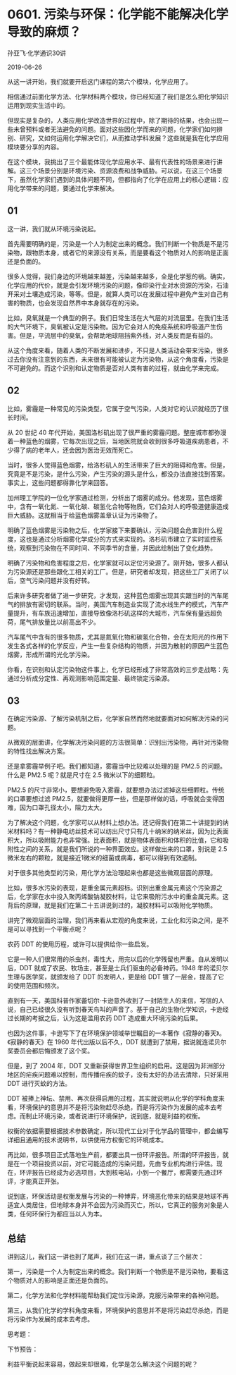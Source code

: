 # 0601. 污染与环保：化学能不能解决化学导致的麻烦？

孙亚飞·化学通识30讲

2019-06-26

从这一讲开始，我们就要开启这门课程的第六个模块，化学应用了。

相信通过前面化学方法、化学材料两个模块，你已经知道了我们是怎么把化学知识运用到现实生活中的。

但现实是复杂的，人类应用化学改造世界的过程中，除了期待的结果，也会出现一些未曾预料或者无法避免的问题。面对这些因化学而来的问题，化学家们如何辨别、研究，又如何运用化学解决它们，从而推动学科发展？这些就是我在化学应用模块要分享的内容。

在这个模块，我挑出了三个最能体现化学应用水平、最有代表性的场景来进行讲解。这三个场景分别是环境污染、资源浪费和战争威胁。可以说，在这三个场景下，虽然化学家们遇到的具体问题不同，但都指向了化学在应用上的核心逻辑：应用化学带来的问题，要通过化学来解决。

## 01

这一讲，我们就从环境污染说起。

首先需要明确的是，污染是一个人为制定出来的概念。我们判断一个物质是不是污染物，跟物质本身，或者它的来源没有关系，而是要看这个物质对人的影响是正面还是负面的。

很多人觉得，我们身边的环境越来越差，污染越来越多，全是化学惹的祸。确实，化学应用的代价，就是会引发环境污染的问题，像印染行业对水资源的污染，石油开采对土壤造成污染，等等。但是，就算人类可以在发展过程中避免产生对自己有害的物质，也会发现自然界中本身就存在的污染。

比如，臭氧就是一个典型的例子。我们日常生活在大气层的对流层里。在我们生活的大气环境下，臭氧被认定是污染物。因为它会对人的免疫系统和呼吸道产生伤害。但是，平流层中的臭氧，会帮助地球阻挡紫外线，对人类反而是有益的。

从这个角度来看，随着人类的不断发展和进步，不只是人类活动会带来污染，很多过去你没有注意到的东西，未来很有可能被认定为污染物，从这个角度看，污染是不可避免的。而这个识别和认定物质是否对人类有害的过程，就由化学来完成。

## 02

比如，雾霾是一种常见的污染类型，它属于空气污染，人类对它的认识就经历了很长时间。

从 20 世纪 40 年代开始，美国洛杉矶出现了很严重的雾霾问题。整座城市都弥漫着一种蓝色的烟雾，它每次出现之后，当地医院就会收到很多呼吸道疾病患者，不少得了病的老年人，还会因为医治无效而死亡。

当时，很多人觉得蓝色烟雾，给洛杉矶人的生活带来了巨大的阻碍和危害。但是，究竟是不是污染，是什么污染，产生污染的源头是什么，都没办法直接找到答案。事实上，这些问题都得靠化学来回答。

加州理工学院的一位化学家通过检测，分析出了烟雾的成分。他发现，蓝色烟雾中，含有一氧化氮、一氧化碳、碳氢化合物等物质，它们会对人的呼吸道健康造成巨大威胁。这就相当于给蓝色烟雾盖章认证为污染物了。

明确了蓝色烟雾是污染物之后，化学家接下来要确认，污染问题会危害到什么程度，这也是通过分析烟雾化学成分的方式来实现的。洛杉矶市建立了实时监控系统，观察到污染物在不同时间、不同季节的含量，并因此绘制出了变化趋势。

明确了污染物和危害程度之后，化学家就可以定位污染源了。刚开始，很多人都认为污染源还是那些跟化工相关的工厂。但是，研究者却发现，把这些工厂关闭了以后，空气污染问题并没有好转。

后来许多研究者做了进一步研究，才发现，这种蓝色烟雾出现其实跟当时的汽车尾气的排放有密切的联系。当时，美国汽车制造业实现了流水线生产的模式，汽车产量提升，有车族迅速增加，直接导致像洛杉矶这样的大城市，汽车保有量远超负荷，尾气排放量比以前高出不少。

汽车尾气中含有的很多物质，尤其是氮氧化物和碳氢化合物，会在太阳光的作用下发生各式各样的化学反应，产生一些复杂结构的物质，并因为散射的原因产生蓝色烟雾，形成所谓的光化学污染。

你看，在识别和认定污染物这件事上，化学已经形成了非常高效的三步走战略：先通过分析成分定性、再观测影响范围定量、最终锁定污染源。

## 03

在确定污染源、了解污染机制之后，化学家自然而然地就要面对如何解决污染的问题。

从微观的层面讲，化学解决污染问题的方法很简单：识别出污染物，再针对污染物的特性找出解决方案。

还是拿雾霾举例子吧。我们都知道，雾霾当中比较难以处理的是 PM2.5 的问题。什么是 PM2.5 呢？就是尺寸在 2.5 微米以下的细颗粒。

PM2.5 的尺寸非常小，要想避免吸入雾霾，就要想办法过滤掉这些细颗粒。传统的口罩要想过滤 PM2.5，就要做得更厚一些，但是那样做的话，呼吸就会变得困难，因为口罩孔径太小，阻力太大。

为了解决这个问题，化学家可以从材料上想办法。还记得我们在第二十讲提到的纳米材料吗？有一种静电纺丝技术可以纺出尺寸只有几十纳米的纳米丝，因为比表面积大，所以吸附能力也非常强。比表面积，就是物体表面积和体积的比值，它和吸附性之间的关系，就是我们所说的一种界面效应。这样做出来的口罩，别说是 2.5 微米左右的颗粒，就是接近1微米的细菌或病毒，都可以得到有效遏制。

对于很多其他类型的污染，用化学方法治理起来也都是这些微观层面的原理。

比如，很多水污染的表现，是重金属元素超标。识别出重金属元素这个污染源之后，化学家在水中投入聚丙烯酸钠凝胶材料，让它来吸附污水中的重金属元素。这背后的原理，就是我们在第二十五讲说到过的，凝胶材料可以吸附化学物质。

讲完了微观层面的治理，我们再来看从宏观的角度来说，工业化和污染之间，是不是可以寻找到一个平衡点呢？

农药 DDT 的使用历程，或许可以提供给你一些启发。

它是一种人们很常用的杀虫剂，毒性大，用完以后的化学残留也严重。自从发明以后，DDT 就成了农民、牧场主，甚至是士兵们驱虫的必备神药。1948 年的诺贝尔生理与医学奖，就颁发给了 DDT 的发明人，更是给 DDT 镀了一层金，提高了它的使用范围和频次。

直到有一天，美国科普作家蕾切尔·卡逊意外收到了一封陌生人的来信，写信的人说，自己已经很久没有听到春天鸟叫的声音了。基于自己的生物化学知识，卡逊经过长期的考据之后，认为这是滥用农药 DDT 造成重大环境污染的后果。

也因为这件事，卡逊写下了在环境保护领域举世瞩目的一本著作《寂静的春天》。《寂静的春天》在 1960 年代出版以后不久，DDT 就遭到了禁用，据说就连诺贝尔奖委员会都后悔颁发了这个奖。

但是，到了 2004 年，DDT 又重新获得世界卫生组织的启用。这是因为非洲部分地区的疟疾问题难以控制，而传播疟疾的蚊子，没有太好的办法去清除，只好采用 DDT 进行灭蚊的方法。

DDT 被捧上神坛、禁用、再次获得启用的过程，其实就说明从化学的学科角度来看，环境保护的意思并不是将污染物赶尽杀绝，而是将污染作为发展的成本去考虑。而制止环境污染，或者说进行环境保护，说到底，就是利益的权衡。

权衡的依据需要根据技术参数确定，所以现代工业对于化学品的管理中，都会编写详细且通用的技术说明书，以供使用方权衡它的环境成本。

再比如，很多项目正式落地生产前，都要出具一份环评报告。所谓的环评报告，就是在一个项目投资以前，对它可能造成的污染问题，先由专业机构进行评估。现在，环评报告已经成为必选项目，大到核电站，小到一个餐厅，都需要先通过环评，才能真正开张。

说到底，环保活动是权衡发展与污染的一种博弈，环境恶化带来的结果是地球不再适宜人类居住，但地球本身并不会因为污染而灭亡，所以，它真正的服务对象是人类，任何环保行为都应当以人为本。

## 总结

讲到这儿，我们这一讲也到了尾声，我们在这一讲，重点谈了三个层次：

第一，污染是一个人为制定出来的概念。我们判断一个物质是不是污染物，要看这个物质对人的影响是正面还是负面的。

第二，化学方法和化学材料能帮助我们定位污染源，克服污染带来的各种问题。

第三，从我们化学的学科角度来看，环境保护的意思并不是将污染赶尽杀绝，而是将污染作为发展的成本去考虑。

思考题：

下节预告：

利益平衡说起来容易，做起来却很难，化学是怎么解决这个问题的呢？

